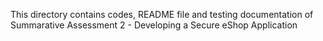 This directory contains codes, README file and testing documentation of Summarative Assessment 2 - Developing a Secure eShop Application

